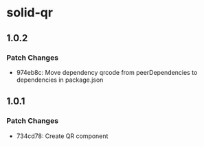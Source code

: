 # solid-qr

## 1.0.2

### Patch Changes

-   974eb8c: Move dependency qrcode from peerDependencies to dependencies in package.json

## 1.0.1

### Patch Changes

-   734cd78: Create QR component
